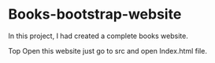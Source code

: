 # Books-bootstrap-website
In this project, I had created a complete books website.

Top Open this website just go to src and open Index.html file.
